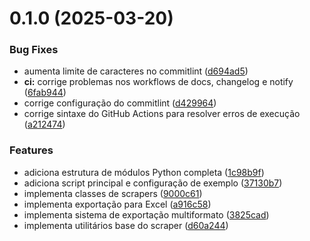 # 0.1.0 (2025-03-20)


### Bug Fixes

* aumenta limite de caracteres no commitlint ([d694ad5](https://github.com/luccasfzn/advanced-web-scraper/commit/d694ad5b8db8c07756346788672eab6f007778d3))
* **ci:** corrige problemas nos workflows de docs, changelog e notify ([6fab944](https://github.com/luccasfzn/advanced-web-scraper/commit/6fab9444b602f5c3462d78d3b4f39812f908c6a4))
* corrige configuração do commitlint ([d429964](https://github.com/luccasfzn/advanced-web-scraper/commit/d4299646f4377824f5d2d04684564072d92583ca))
* corrige sintaxe do GitHub Actions para resolver erros de execução ([a212474](https://github.com/luccasfzn/advanced-web-scraper/commit/a212474f5e27e519876caed779bb0657770bff51))


### Features

* adiciona estrutura de módulos Python completa ([1c98b9f](https://github.com/luccasfzn/advanced-web-scraper/commit/1c98b9fc944078818a3d98be810fca0052a84219))
* adiciona script principal e configuração de exemplo ([37130b7](https://github.com/luccasfzn/advanced-web-scraper/commit/37130b773b3909314e05742d35a2e2f90a468655))
* implementa classes de scrapers ([9000c61](https://github.com/luccasfzn/advanced-web-scraper/commit/9000c612f195e7355df064a55f171191907a1769))
* implementa exportação para Excel ([a916c58](https://github.com/luccasfzn/advanced-web-scraper/commit/a916c5806180b1317a9a46c20498bfb54d2e1a1f))
* implementa sistema de exportação multiformato ([3825cad](https://github.com/luccasfzn/advanced-web-scraper/commit/3825cadc74e3f1ec18d07918225b259a98c8e3f0))
* implementa utilitários base do scraper ([d60a244](https://github.com/luccasfzn/advanced-web-scraper/commit/d60a244440fbe930dfa85a6813a3bca225b87f6b))



